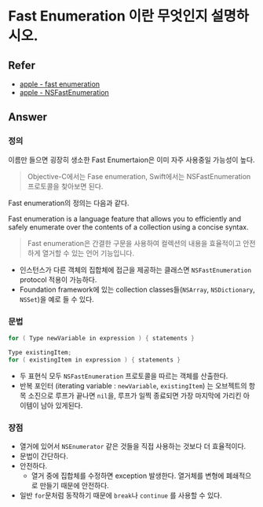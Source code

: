 # Fast Enumeration 이란 무엇인지 설명하시오.

## Refer
* [apple - fast enumeration](https://developer.apple.com/library/archive/documentation/Cocoa/Conceptual/ObjectiveC/Chapters/ocFastEnumeration.html)
* [apple - NSFastEnumeration](https://developer.apple.com/documentation/foundation/nsfastenumeration/)

## Answer

### 정의
이름만 들으면 굉장히 생소한 Fast Enumertaion은 이미 자주 사용중일 가능성이 높다.   
> Objective-C에서는 Fase enumeration, Swift에서는 NSFastEnumeration 프로토콜을 찾아보면 된다.

Fast enumeration의 정의는 다음과 같다.

Fast enumeration is a language feature that allows you to efficiently and safely enumerate over the contents of a collection using a concise syntax.
> Fast enumeration은 간결한 구문을 사용하여 컬렉션의 내용을 효율적이고 안전하게 열거할 수 있는 언어 기능입니다. 

* 인스턴스가 다른 객체의 집합체에 접근을 제공하는 클래스면 `NSFastEnumeration` protocol 적용이 가능하다. 
* Foundation framework에 있는 collection classes들(`NSArray`, `NSDictionary`, `NSSet`)을 예로 들 수 있다.


### 문법
```objective-c
for ( Type newVariable in expression ) { statements }

Type existingItem;
for ( existingItem in expression ) { statements }
```
* 두 표현식 모두 `NSFastEnumeration` 프로토콜을 따르는 객체를 산출한다.
* 반복 포인터 (iterating variable : `newVariable`, `existingItem`) 는 오브젝트의 항목 소진으로 루프가 끝나면 `nil`을, 루프가 일찍 종료되면 가장 마지막에 가리킨 아이템이 남아 있게된다.


### 장점
- 열거에 있어서 `NSEnumerator` 같은 것들을 직접 사용하는 것보다 더 효율적이다.
- 문법이 간단하다.
- 안전하다.
    - 열거 중에 집합체를 수정하면 exception 발생한다. 열거체를 변형에 폐쇄적으로 만들기 때문에 안전하다.
- 일반 `for`문처럼 동작하기 때문에 `break`나 `continue` 를 사용할 수 있다.
